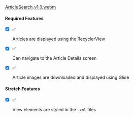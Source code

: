 [ArticleSearch_v1.0.webm](https://github.com/EchoErik/ArticleSearch_v1.0/assets/118037331/7be867d7-7240-4403-8dc2-cc413bcff392)
#### Required Features

- [x]  ✅ 
    
    Articles are displayed using the RecyclerView
    
- [x]  ✅
    
    Can navigate to the Article Details screen
    
- [x]  ✅ 
    
    Article images are downloaded and displayed using Glide
    

#### Stretch Features

- [x]  ✅
    
    View elements are styled in the `.xml` files
    
